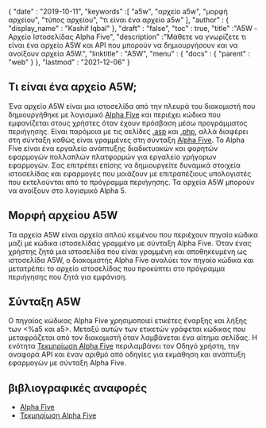 {
  "date" : "2019-10-11",
  "keywords" :[ "a5w", "αρχείο a5w", "μορφή αρχείου", "τύπος αρχείου", "τι είναι ένα αρχείο a5w" ],
  "author" : {
    "display_name" : "Kashif Iqbal"
},
  "draft" : "false",
  "toc" : true,
  "title" :"A5W - Αρχείο Ιστοσελίδας Alpha Five",
  "description" :"Μάθετε να γνωρίζετε τι είναι ένα αρχείο A5W και API που μπορούν να δημιουργήσουν και να ανοίξουν αρχεία A5W.",
  "linktitle" : "A5W",
  "menu" : {
    "docs" : {
      "parent" : "web"
}
},
  "lastmod" : "2021-12-06"
}

## Τι είναι ένα αρχείο A5W;

Ένα αρχείο A5W είναι μια ιστοσελίδα από την πλευρά του διακομιστή που δημιουργήθηκε με λογισμικό [Alpha Five](https://www.alphasoftware.com/) και περιέχει κώδικα που εμφανίζεται στους χρήστες όταν έχουν πρόσβαση μέσω προγράμματος περιήγησης. Είναι παρόμοια με τις σελίδες [.asp](/el/web/asp/) και [.php](/el/web/php/), αλλά διαφέρει στη σύνταξη καθώς είναι γραμμένες στη σύνταξη [Alpha Five](https://documentation.alphasoftware.com/documentation/pages/GettingStarted/index.html). Το Alpha Five είναι ένα εργαλείο ανάπτυξης διαδικτυακών και φορητών εφαρμογών πολλαπλών πλατφορμών για εργαλείο γρήγορων εφαρμογών. Σας επιτρέπει επίσης να δημιουργείτε δυναμικά στοιχεία ιστοσελίδας και εφαρμογές που μοιάζουν με επιτραπέζιους υπολογιστές που εκτελούνται από το πρόγραμμα περιήγησης. Τα αρχεία A5W μπορούν να ανοίξουν στο λογισμικό Alpha 5.

## Μορφή αρχείου A5W

Τα αρχεία A5W είναι αρχεία απλού κειμένου που περιέχουν πηγαίο κώδικα μαζί με κώδικα ιστοσελίδας γραμμένο με σύνταξη Alpha Five. Όταν ένας χρήστης ζητά μια ιστοσελίδα που είναι γραμμένη και αποθηκευμένη ως ιστοσελίδα A5W, ο διακομιστής Alpha Five αναλύει τον πηγαίο κώδικα και μετατρέπει το αρχείο ιστοσελίδας που προκύπτει στο πρόγραμμα περιήγησης που ζητά για εμφάνιση.

## Σύνταξη A5W

Ο πηγαίος κώδικας Alpha Five χρησιμοποιεί ετικέτες έναρξης και λήξης των <%a5 και a5>. Μεταξύ αυτών των ετικετών γράφεται κώδικας που μεταφράζεται από τον διακομιστή όταν λαμβάνεται ένα αίτημα σελίδας. Η ενότητα [Τεκμηρίωση Alpha Five](https://documentation.alphasoftware.com/documentation/pages/index.html) περιλαμβάνει τον Οδηγό χρήστη, την αναφορά API και έναν αριθμό από οδηγίες για εκμάθηση και ανάπτυξη εφαρμογών με σύνταξη Alpha Five.

## βιβλιογραφικές αναφορές

* [Alpha Five](https://www.alphasoftware.com/)
* [Τεκμηρίωση Alpha Five](https://documentation.alphasoftware.com/documentation/pages/index.html)

